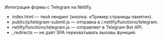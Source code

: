 Интеграция формы с Telegram на Netlify.
- index.html — твой лендинг (кнопка: «Пример страницы памяти»).
- public/js/telegram-submit.js — отправка в /.netlify/functions/telegram.
- netlify/functions/telegram.js — отправляет в Telegram Bot API.
- _redirects — не даёт SPA перехватывать вызовы функций.
